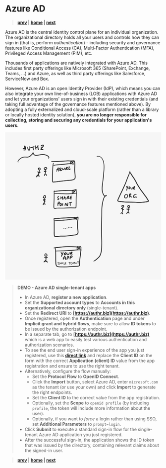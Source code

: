 # Azure AD

> **[prev](01-identity-offerings-overview.md) | [home](readme.md)  | [next](03-azuread-authz.md)**

Azure AD is the central identity control plane for an individual organization. The organizational directory holds all your users and controls how they can sign in (that is, perform _authentication_) - including security and governance features like Conditional Access (CA), Multi-Factor Authentication (MFA), Privileged Access Management (PIM), etc.

Thousands of applications are natively integrated with Azure AD. This includes first party offerings like Microsoft 365 (SharePoint, Exchange, Teams, ...) and Azure, as well as third party offerings like Salesforce, ServiceNow and Box.

However, Azure AD is an open Identity Provider (IdP), which means you can also integrate your own line-of-business (LOB) applications with Azure AD and let your organizations' users sign in with their existing credentials (and taking full advantage of the governance features mentioned above). By adopting a fully externalized and cloud-scale platform (rather than a library or locally hosted identity solution), **you are no longer responsible for collecting, storing and securing any credentials for your application's users**.

![Azure AD](media/identity-landscape-step-01.png)

> **DEMO - Azure AD single-tenant apps**
>
> - In Azure AD, **register a new application**.
> - Set the **Supported account types** to **Accounts in this organizational directory only** (single-tenant).
> - Set the **Redirect URI** to **[https://authr.biz](https://authr.biz)**.
> - Once registered, open the **Authentication** page and under **Implicit grant and hybrid flows**, make sure to allow **ID tokens** to be issued by the authorization endpoint.
> - In a separate tab, go to **[https://authr.biz](https://authr.biz)** which is a web app to easily test various authentication and authorization scenarios.
> - To see the end user sign-in experience of the app you just registered, use this **[direct link](https://authr.biz/?requesttype=OpenIdConnect&scope=openid+profile&responsetype=id_token&responsemode=form_post&additionalparameters=prompt%3dlogin&importtype=AzureAD&tenant=microsoft.onmicrosoft.com&clientid=your-client-id)** and replace the **Client ID** on the form with the correct **Application (client) ID** value from the app registration and ensure to use the right tenant.
> - Alternatively, configure the flow manually:
>   - Set the **Protocol Flow** to **OpenID Connect**.
>   - Click the **Import** button, select Azure AD, enter `microsoft.com` as the tenant (or use your own) and click **Import** to generate the right endpoints.
>   - Set the **Client ID** to the correct value from the app registration.
>   - Optionally, set the **Scope** to `openid profile` (by including `profile`, the token will include more information about the user).
>   - Optionally, if you want to *force* a login rather than using SSO, set **Additional Parameters** to `prompt=login`.
> - Click **Submit** to execute a standard sign-in flow for the single-tenant Azure AD application you just registered.
> - After the successful sign-in, the application shows the ID token that was issued by the directory, containing relevant claims about the signed-in user.

> **[prev](01-identity-offerings-overview.md) | [home](readme.md)  | [next](03-azuread-authz.md)**
